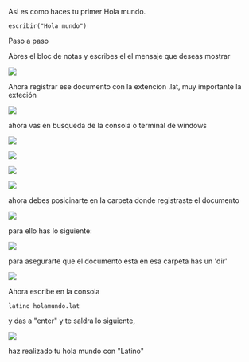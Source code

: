 Asi es como haces tu primer Hola mundo.

```
escribir("Hola mundo")
```

Paso a paso

Abres el bloc de notas y escribes el el mensaje que deseas mostrar

![](/assets/1.png)



Ahora registrar ese documento con la extencion .lat, muy importante la exteción

![](/assets/2.png)

ahora vas en busqueda de la consola o terminal de windows

![](/assets/3.png)

![](/assets/4.png)

![](/assets/4.png)

![](/assets/5.png)

ahora debes posicinarte en la carpeta donde registraste el documento

![](/assets/6.png)

para ello has lo siguiente:  

![](/assets/8.png)

para asegurarte que el documento esta en esa carpeta has un 'dir'

![](/assets/9.png)

Ahora escribe en la consola

```
latino holamundo.lat
```

y das a "enter" y te saldra lo siguiente, 

![](/assets/11.png)

haz realizado tu hola mundo con "Latino"

